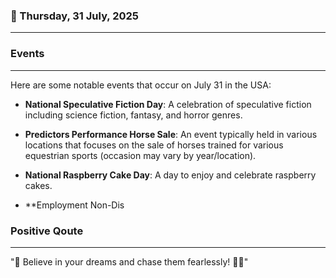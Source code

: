 ### 📅 Thursday, 31 July, 2025
------
### Events
------
Here are some notable events that occur on July 31 in the USA:

- **National Speculative Fiction Day**: A celebration of speculative fiction including science fiction, fantasy, and horror genres.
  
- **Predictors Performance Horse Sale**: An event typically held in various locations that focuses on the sale of horses trained for various equestrian sports (occasion may vary by year/location).

- **National Raspberry Cake Day**: A day to enjoy and celebrate raspberry cakes.

- **Employment Non-Dis
### Positive Qoute
------
"🌟 Believe in your dreams and chase them fearlessly! 🚀✨"
